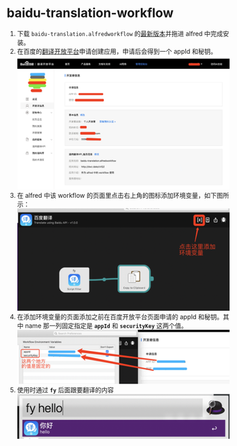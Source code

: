 # baidu-translation-workflow

1. 下载 `baidu-translation.alfredworkflow` 的[最新版本](https://github.com/zhangtianhao/baidu-translation-workflow/releases)并拖进 alfred 中完成安装。
2. 在百度的[翻译开放平台](https://api.fanyi.baidu.com/api/trans/product/desktop?req=developer)申请创建应用，申请后会得到一个 appId 和秘钥。
![百度开放平台页面.jpg](https://github.com/zhangtianhao/baidu-translation-workflow/blob/main/image/%E7%99%BE%E5%BA%A6%E5%BC%80%E6%94%BE%E5%B9%B3%E5%8F%B0%E9%A1%B5%E9%9D%A2.jpg)
3. 在 alfred 中该 workflow 的页面里点击右上角的图标添加环境变量，如下图所示：
![跳转添加环境变量页面.jpg](https://github.com/zhangtianhao/baidu-translation-workflow/blob/main/image/%E8%B7%B3%E8%BD%AC%E6%B7%BB%E5%8A%A0%E7%8E%AF%E5%A2%83%E5%8F%98%E9%87%8F%E9%A1%B5%E9%9D%A2.jpg)
4. 在添加环境变量的页面添加之前在百度开放平台页面申请的 appId 和秘钥。其中 name 那一列固定指定是 **`appId`** 和 **`securityKey`** 这两个值。
![填写环境变量的页面.jpg](https://github.com/zhangtianhao/baidu-translation-workflow/blob/main/image/%E5%A1%AB%E5%86%99%E7%8E%AF%E5%A2%83%E5%8F%98%E9%87%8F%E7%9A%84%E9%A1%B5%E9%9D%A2.jpg)
5. 使用时通过 **`fy`** 后面跟要翻译的内容
![使用界面.jpg](https://github.com/zhangtianhao/baidu-translation-workflow/blob/main/image/%E4%BD%BF%E7%94%A8%E7%95%8C%E9%9D%A2.jpg)
